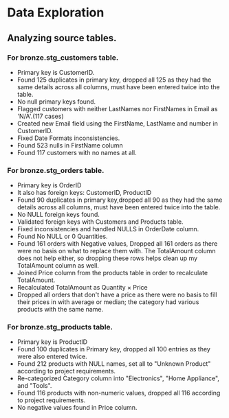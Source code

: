 # Data Exploration
## Analyzing source tables.

### For bronze.stg_customers table.
- Primary key is CustomerID.
- Found 125 duplicates in primary key, dropped all 125 as they had the same details across all columns, must have been entered twice into the table.
- No null primary keys found.
- Flagged customers with neither LastNames nor FirstNames in Email as 'N/A'.(117 cases)
- Created new Email field using the FirstName, LastName and number in CustomerID.
- Fixed Date Formats inconsistencies.
- Found 523 nulls in FirstName column
- Found 117 customers with no names at all.

### For bronze.stg_orders table.
- Primary key is OrderID
- It also has foreign keys: CustomerID, ProductID
- Found 90 duplicates in primary key,dropped all 90 as they had the same details across all columns, must have been entered twice into the table.
- No NULL foreign keys found.
- Validated foreign keys with Customers and Products table.
- Fixed inconsistencies and handled NULLS in OrderDate column.
- Found No NULL or 0 Quantities.
- Found 161 orders with Negative values, Dropped all 161 orders as there were no basis on what to replace them with. The TotalAmount column does not help either, so dropping these rows helps clean up my TotalAmount column as well.
- Joined Price column from the products table in order to recalculate TotalAmount.
- Recalculated TotalAmount as Quantity × Price
- Dropped all orders that don't have a price as there were no basis to fill their prices in with average or median; the category had various products with the same name.

### For bronze.stg_products table.
- Primary key is ProductID
- Found 100 duplicates in Primary key, dropped all 100 entries as they were also entered twice.
- Found 212 products with NULL names, set all to "Unknown Product" according to project requirements.
- Re-categorized Category column into "Electronics", "Home Appliance", and  "Tools".
- Found 116 products with non-numeric values, dropped all 116 according to project requirements.
- No negative values found in Price column.
